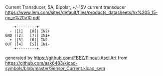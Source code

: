 Current Transducer, 5A, Bipolar, +/-15V
current transducer
https://www.lem.com/sites/default/files/products_datasheets/hx%205_15-np_e%20v10.pdf


	    +---------+
	  - |[1]   [8]| IN2+
	GND |[2]   [7]| IN1+
	  + |[3]   [6]| IN2-
	OUT |[4]   [5]| IN1-
	    +---------+


generated by https://github.com/FBEZ/Pinout-AsciiArt from https://github.com/ask6483/kicad-symbols/blob/master/Sensor_Current.kicad_sym